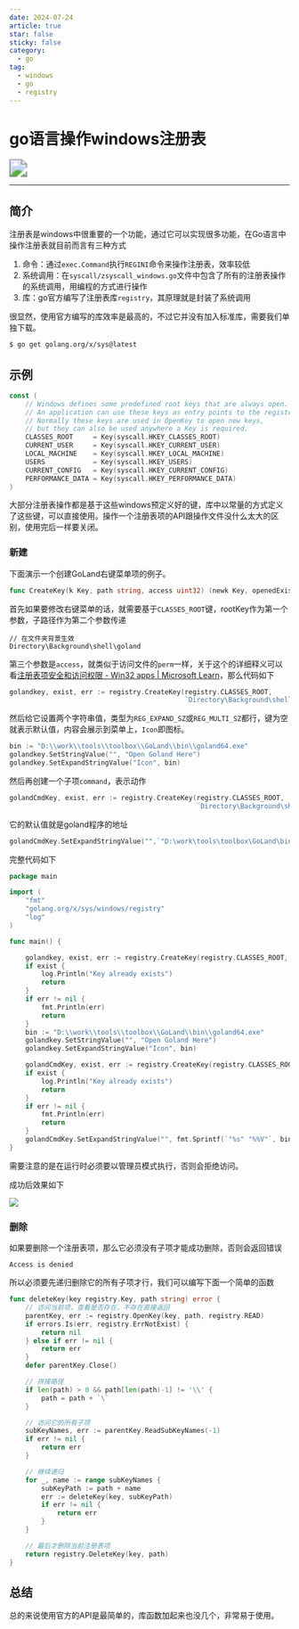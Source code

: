 ```yaml
---
date: 2024-07-24
article: true
star: false
sticky: false
category:
  - go
tag:
  - windows
  - go
  - registry
---
```


# go语言操作windows注册表

<img src="https://public-1308755698.cos.ap-chongqing.myqcloud.com//upload/202407241437452.png" style="zoom:200%;" />

<!-- more -->
---

## 简介

注册表是windows中很重要的一个功能，通过它可以实现很多功能，在Go语言中操作注册表就目前而言有三种方式

1. 命令：通过`exec.Command`执行`REGINI`命令来操作注册表，效率较低
2. 系统调用：在`syscall/zsyscall_windows.go`文件中包含了所有的注册表操作的系统调用，用编程的方式进行操作
3. 库：go官方编写了注册表库`registry`，其原理就是封装了系统调用

很显然，使用官方编写的库效率是最高的，不过它并没有加入标准库，需要我们单独下载。

```bash
$ go get golang.org/x/sys@latest
```



## 示例

```go
const (
	// Windows defines some predefined root keys that are always open.
	// An application can use these keys as entry points to the registry.
	// Normally these keys are used in OpenKey to open new keys,
	// but they can also be used anywhere a Key is required.
	CLASSES_ROOT     = Key(syscall.HKEY_CLASSES_ROOT)
	CURRENT_USER     = Key(syscall.HKEY_CURRENT_USER)
	LOCAL_MACHINE    = Key(syscall.HKEY_LOCAL_MACHINE)
	USERS            = Key(syscall.HKEY_USERS)
	CURRENT_CONFIG   = Key(syscall.HKEY_CURRENT_CONFIG)
	PERFORMANCE_DATA = Key(syscall.HKEY_PERFORMANCE_DATA)
)
```

大部分注册表操作都是基于这些windows预定义好的键，库中以常量的方式定义了这些键，可以直接使用。操作一个注册表项的API跟操作文件没什么太大的区别，使用完后一样要关闭。



### 新建

下面演示一个创建GoLand右键菜单项的例子。

```go
func CreateKey(k Key, path string, access uint32) (newk Key, openedExisting bool, err error)
```

首先如果要修改右键菜单的话，就需要基于`CLASSES_ROOT`键，rootKey作为第一个参数，子路径作为第二个参数传递

```
// 在文件夹背景生效
Directory\Background\shell\goland
```

第三个参数是`access`，就类似于访问文件的`perm`一样，关于这个的详细释义可以看[注册表项安全和访问权限 - Win32 apps | Microsoft Learn](https://learn.microsoft.com/zh-cn/windows/win32/sysinfo/registry-key-security-and-access-rights?redirectedfrom=MSDN)，那么代码如下

```go
golandkey, exist, err := registry.CreateKey(registry.CLASSES_ROOT, 
                                            `Directory\Background\shell\goland`,registry.WRITE|registry.READ)
```

然后给它设置两个字符串值，类型为`REG_EXPAND_SZ`或`REG_MULTI_SZ`都行，键为空就表示默认值，内容会展示到菜单上，`Icon`即图标。

```go
bin := "D:\\work\\tools\\toolbox\\GoLand\\bin\\goland64.exe"
golandkey.SetStringValue("", "Open Goland Here")
golandkey.SetExpandStringValue("Icon", bin)
```

然后再创建一个子项`command`，表示动作

```go
golandCmdKey, exist, err := registry.CreateKey(registry.CLASSES_ROOT, 
                                               `Directory\Background\shell\goland\command`, registry.WRITE|registry.READ)
```

它的默认值就是goland程序的地址

```go
golandCmdKey.SetExpandStringValue("",`"D:\work\tools\toolbox\GoLand\bin\goland64.exe" "%V"`)
```

完整代码如下

```go
package main

import (
	"fmt"
	"golang.org/x/sys/windows/registry"
	"log"
)

func main() {

	golandkey, exist, err := registry.CreateKey(registry.CLASSES_ROOT, `Directory\Background\shell\goland`, registry.WRITE|registry.READ)
	if exist {
		log.Println("Key already exists")
		return
	}
	if err != nil {
		fmt.Println(err)
		return
	}
	bin := "D:\\work\\tools\\toolbox\\GoLand\\bin\\goland64.exe"
	golandkey.SetStringValue("", "Open Goland Here")
	golandkey.SetExpandStringValue("Icon", bin)

	golandCmdKey, exist, err := registry.CreateKey(registry.CLASSES_ROOT, `Directory\Background\shell\goland\command`, registry.WRITE|registry.READ)
	if exist {
		log.Println("Key already exists")
		return
	}
	if err != nil {
		fmt.Println(err)
		return
	}
	golandCmdKey.SetExpandStringValue("", fmt.Sprintf(`"%s" "%%V"`, bin))
}
```

需要注意的是在运行时必须要以管理员模式执行，否则会拒绝访问。

成功后效果如下

![](https://public-1308755698.cos.ap-chongqing.myqcloud.com//upload/202407241536810.png)

### 删除

如果要删除一个注册表项，那么它必须没有子项才能成功删除，否则会返回错误

```
Access is denied
```

所以必须要先递归删除它的所有子项才行，我们可以编写下面一个简单的函数

```go
func deleteKey(key registry.Key, path string) error {
	// 访问当前项，查看是否存在，不存在直接返回
	parentKey, err := registry.OpenKey(key, path, registry.READ)
	if errors.Is(err, registry.ErrNotExist) {
		return nil
	} else if err != nil {
		return err
	}
	defer parentKey.Close()

	// 拼接路径
	if len(path) > 0 && path[len(path)-1] != '\\' {
		path = path + `\`
	}

	// 访问它的所有子项
	subKeyNames, err := parentKey.ReadSubKeyNames(-1)
	if err != nil {
		return err
	}

	// 继续递归
	for _, name := range subKeyNames {
		subKeyPath := path + name
		err := deleteKey(key, subKeyPath)
		if err != nil {
			return err
		}
	}

	// 最后才删除当前注册表项
	return registry.DeleteKey(key, path)
}
```



## 总结

总的来说使用官方的API是最简单的，库函数加起来也没几个，非常易于使用。
